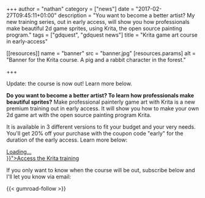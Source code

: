 +++
author = "nathan"
category = ["news"]
date = "2017-02-27T09:45:11+01:00"
description = "You want to become a better artist? My new training series, out in early access, will show you how professionals make beautiful 2d game sprites, using Krita, the open source painting program."
tags = ["gdquest", "gdquest news"]
title = "Krita game art course in early-access"

[[resources]]
  name = "banner"
  src = "banner.jpg"
  [resources.params]
    alt = "Banner for the Krita course. A pig and a rabbit character in the forest."

+++

Update: the course is now out! Learn more below.

**Do you want to become a better artist? To learn how professionals make beautiful sprites?** Make professional painterly game art with Krita is a new premium training out in early access. It will show you how to make your own 2d game art with the open source painting program Krita.

It is available in 3 different versions to fit your budget and your very needs. You'll get 20% off your purchase with the coupon code "early" for the duration of the early access. Learn more below:


<script src="//gumroad.com/js/gumroad-embed.js"></script>
<div class="gumroad-product-embed" data-gumroad-product-id="krita-game-art-tutorial-1" data-outbound-embed="true"><a href="//gumroad.com/l/krita-game-art-tutorial-1">Loading...</a></div>
<noscript>
<a href="{{< ref "/product/krita/painterly-game-art/index.md" >}}">Access the Krita training</a>
</noscript>

If you only want to know when the course will be out, subscribe below and I'll let you know via email:

{{< gumroad-follow >}}
